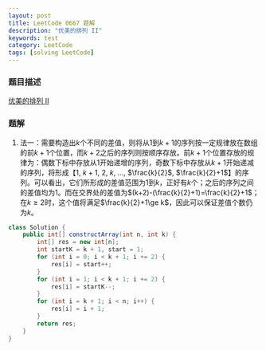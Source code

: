 ```yaml
---
layout: post
title: LeetCode 0667 题解
description: "优美的排列 II"
keywords: test
category: LeetCode
tags: [solving LeetCode]
---
```


### 题目描述
[优美的排列 II](https://leetcode-cn.com/problems/beautiful-arrangement-ii/)

### 题解
1. 法一：需要构造出$k$个不同的差值，则将从$1$到$k+1$的序列按一定规律放在数组的前$k+1$个位置，而$k+2$之后的序列则按顺序存放。前$k+1$个位置存放的规律为：偶数下标中存放从$1$开始递增的序列，奇数下标中存放从$k+1$开始递减的序列，将形成【$1$, $k+1$, $2$, $k$, ..., $\frac{k}{2}$, $\frac{k}{2}+1$】的序列。可以看出，它们所形成的差值范围为$1$到$k$，正好有$k$个；之后的序列之间的差值均为1。而在交界处的差值为$(k+2)-(\frac{k}{2}+1)=\frac{k}{2}+1$；在$k\ge2$时，这个值将满足$\frac{k}{2}+1\ge k$，因此可以保证差值个数仍为$k$。
```java
class Solution {
    public int[] constructArray(int n, int k) {
        int[] res = new int[n];
        int startK = k + 1, start = 1;
        for (int i = 0; i < k + 1; i += 2) {
            res[i] = start++;
        }
        for (int i = 1; i < k + 1; i += 2) {
            res[i] = startK--;
        }
        for (int i = k + 1; i < n; i++) {
            res[i] = i + 1;
        }
        return res;
    }
}
```